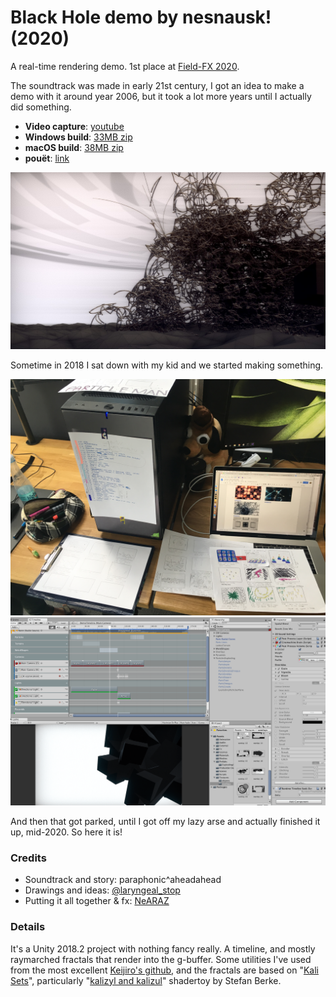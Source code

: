 ﻿# Black Hole demo by nesnausk! (2020)

A real-time rendering demo. 1st place at [Field-FX 2020](https://field-fx.party/).

The soundtrack was made in early
21st century, I got an idea to make a demo with it around year
2006, but it took a lot more years until I actually did something.

* **Video capture**: [youtube](https://youtu.be/v6ELbTS6lkI)
* **Windows build**: [33MB zip](https://aras-p.info/files/demos/2020/nesnausk-blackhole-win64.zip)
* **macOS build**: [38MB zip](https://aras-p.info/files/demos/2020/nesnausk-blackhole-mac.zip)
* **pouët**: [link](https://www.pouet.net/prod.php?which=86463)

![Screenshot](/Log/Screenshot.jpg?raw=true "Screenshot")

Sometime in 2018 I sat down with my kid and we started making
something.

![Screenshot](/Log/20180820a.JPG?raw=true "Screenshot")
![Screenshot](/Log/20180822a.png?raw=true "Screenshot")

And then that got parked, until I got off my lazy arse and actually
finished it up, mid-2020. So here it is!

### Credits

- Soundtrack and story: paraphonic^aheadahead
- Drawings and ideas: [@laryngeal_stop](https://www.instagram.com/laryngeal_stop/)
- Putting it all together & fx: [NeARAZ](https://aras-p.info/)

### Details

It's a Unity 2018.2 project with nothing fancy really. A timeline,
and mostly raymarched fractals that render into the g-buffer. Some utilities
I've used from the most excellent [Keijiro's github](https://github.com/keijiro),
and the fractals are based on "[Kali Sets](https://softologyblog.wordpress.com/2011/05/04/kalisets-and-hybrid-ducks/)",
particularly "[kalizyl and kalizul](https://www.shadertoy.com/view/MtlGR2)" shadertoy by Stefan Berke.

